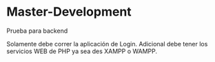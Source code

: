 # Master-Development
Prueba para backend

Solamente debe correr la aplicación de Login.
Adicional debe tener los servicios WEB de PHP ya sea des XAMPP o WAMPP.
